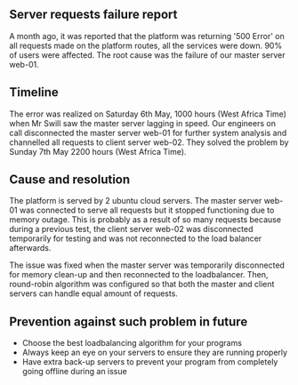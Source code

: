 ## Server requests failure report
A month ago, it was reported that the platform was returning '500 Error' on all requests made on the platform routes, all the services were down.  90% of users were affected. The root cause was the failure of our master server web-01.

## Timeline
The error was realized on Saturday 6th May, 1000 hours (West Africa Time) when Mr Swill saw the master server lagging in speed. Our engineers on call disconnected the master server web-01 for further system analysis and channelled all requests to client server web-02. They solved the problem by Sunday 7th May 2200 hours (West Africa Time).

## Cause and resolution
The platform is served by 2 ubuntu cloud servers. The master server web-01 was connected to serve all requests but it stopped functioning due to memory outage. This is probably as a result of so many requests because during a previous test, the client server web-02 was disconnected temporarily for testing and was not reconnected to the load balancer afterwards. 


The issue was fixed when the master server was temporarily disconnected for memory clean-up and then reconnected to the loadbalancer. Then, round-robin algorithm was configured so that both the master and client servers can handle equal amount of requests.

## Prevention against such problem in future
- Choose the best loadbalancing algorithm for your programs
- Always keep an eye on your servers to ensure they are running properly
- Have extra back-up servers to prevent your program from completely going offline during an issue